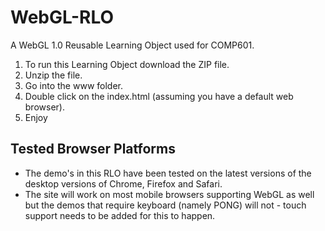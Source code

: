 # WebGL-RLO
A WebGL 1.0 Reusable Learning Object used for COMP601.

1. To run this Learning Object download the ZIP file.
2. Unzip the file.
3. Go into the www folder.
4. Double click on the index.html (assuming you have a default web browser).
5. Enjoy

## Tested Browser Platforms
* The demo's in this RLO have been tested on the latest versions of the desktop versions of Chrome, Firefox and Safari.
* The site will work on most mobile browsers supporting WebGL as well but the demos that require keyboard (namely PONG) will not - touch support needs to be added for this to happen.
